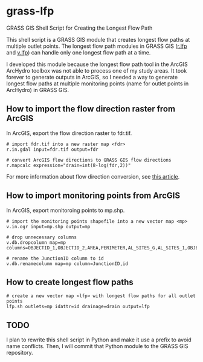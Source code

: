 # grass-lfp
GRASS GIS Shell Script for Creating the Longest Flow Path

This shell script is a GRASS GIS module that creates longest flow paths at multiple outlet points. The longest flow path modules in GRASS GIS ([r.lfp](https://grass.osgeo.org/grass72/manuals/addons/r.lfp.html) and [v.lfp](https://grass.osgeo.org/grass72/manuals/addons/v.lfp.html)) can handle only one longest flow path at a time.

I developed this module because the longest flow path tool in the ArcGIS ArcHydro toolbox was not able to process one of my study areas. It took forever to generate outputs in ArcGIS, so I needed a way to generate longest flow paths at multiple monitoring points (name for outlet points in ArcHydro) in GRASS GIS.

## How to import the flow direction raster from ArcGIS

In ArcGIS, export the flow direction raster to fdr.tif.

```
# import fdr.tif into a new raster map <fdr>
r.in.gdal input=fdr.tif output=fdr

# convert ArcGIS flow directions to GRASS GIS flow directions
r.mapcalc expression="drain=int(8-log(fdr,2))"
```

For more information about flow direction conversion, see [this article](https://idea.isnew.info/how-to-import-arcgis-flow-direction-into-grass-gis.html).

## How to import monitoring points from ArcGIS

In ArcGIS, export monitoroing points to mp.shp.

```
# import the monitoring points shapefile into a new vector map <mp>
v.in.ogr input=mp.shp output=mp

# drop unnecessary columns
v.db.dropcolumn map=mp columns=OBJECTID_1,OBJECTID_2,AREA,PERIMETER,AL_SITES_G,AL_SITES_1,OBJECTID,STATION_NO,SNAME,DA_MI2,SGRF1_ID,REALTIME,NONET_REAL,FIRSTYEAR,YEARSREC,HCDN,HBM,DISTRICT,STATE,AGENCY,NASQAN2,BENCHMRK,NAWQALIP,ONREACH,MATCHID,COMPACT,BORDER,NWS_SITE,NRCS_SITE,HUC6_MVPSI,SENTINEL_S,FURNISHED,HUC6,USGS_SITE,WHO,PROPOSED,SITE_TYPE,QW_SITE,ACTIVE_K,SITE_STATU,SCORE,ID,POLYGONID,SCALE,ANGLE,HydroID,GageID,HydroCode,FType,Name,RiverID

# rename the JunctionID column to id
v.db.renamecolumn map=mp column=JunctionID,id
```

## How to create longest flow paths

```
# create a new vector map <lfp> with longest flow paths for all outlet points
lfp.sh outlets=mp idattr=id drainage=drain output=lfp
```

## TODO

I plan to rewrite this shell script in Python and make it use a prefix to avoid name conflicts. Then, I will commit that Python module to the GRASS GIS repository.

